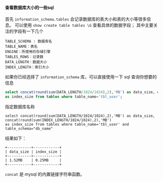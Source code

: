 #### 查看数据库大小的一些sql
首先 `information_schema.tables` 会记录数据库的表大小和表的大小等很多信息。
可以使用 `show create table tables \G` 查看具体的数据字段；
其中主要关注的字段有一下几个
```
TABLE_SCHEMA : 数据库名
TABLE_NAME：表名
ENGINE：所使用的存储引擎
TABLES_ROWS：记录数
DATA_LENGTH：数据大小
INDEX_LENGTH：索引大小
```

如果你已经选择了 `information_schema` 库，可以直接使用一下 sql 查询你想要的信息
```sql
select concat(round(sum(DATA_LENGTH/1024/1024),2),'MB') as data_size, concat(round(sum(INDEX_LENGTH/1024/1024),2),'MB')
as index_size from tables where table_name='tbl_user';
```

指定数据库名称

```
select concat(round(sum(DATA_LENGTH/1024/1024),2),'MB') as data_size, concat(round(sum(INDEX_LENGTH/1024/1024),2),'MB')
as index_size from tables where table_name='tbl_user' and table_schema="db_name"
```

结果如下：
```
+-----------+------------+
| data_size | index_size |
+-----------+------------+
| 1.52MB    | 0.25MB     |
+-----------+------------+
```

`concat` 是 mysql 的内置链接字符串函数。